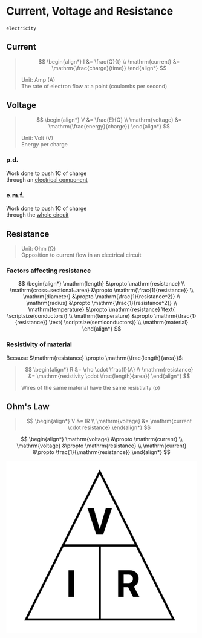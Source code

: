# Current, Voltage and Resistance

`electricity`

## Current

> $$
> \begin{align*}
>   I &= \frac{Q}{t} \\
>   \mathrm{current} &= \mathrm{\frac{charge}{time}}
> \end{align*}
> $$
>
> Unit: Amp (A) \
> The rate of electron flow at a point (coulombs per second)

## Voltage

> $$
> \begin{align*}
>   V &= \frac{E}{Q} \\
>   \mathrm{voltage} &= \mathrm{\frac{energy}{charge}}
> \end{align*}
> $$
>
> Unit: Volt (V) \
> Energy per charge

### p.d.

Work done to push 1C of charge \
through an <u>electrical component</u>

### e.m.f.

Work done to push 1C of charge \
through the <u>whole circuit</u>

## Resistance

> Unit: Ohm (Ω) \
> Opposition to current flow in an electrical circuit

### Factors affecting resistance

$$
\begin{align*}
  \mathrm{length} &\propto \mathrm{resistance} \\
  \mathrm{cross~sectional~area} &\propto \mathrm{\frac{1}{resistance}} \\
  \mathrm{diameter} &\propto \mathrm{\frac{1}{resistance^2}} \\
  \mathrm{radius} &\propto \mathrm{\frac{1}{resistance^2}} \\
  \mathrm{temperature} &\propto \mathrm{resistance} \text{ \scriptsize(conductors)} \\
  \mathrm{temperature} &\propto \mathrm{\frac{1}{resistance}} \text{ \scriptsize(semiconductors)} \\
  \mathrm{material}
\end{align*}
$$

### Resistivity of material

Because $\mathrm{resistance} \propto \mathrm{\frac{length}{area}}$:

> $$
> \begin{align*}
>   R &= \rho \cdot \frac{l}{A} \\
>   \mathrm{resistance} &= \mathrm{resistivity \cdot \frac{length}{area}}
> \end{align*}
> $$
>
> Wires of the same material have the same resistivity ($\rho$)

## Ohm's Law

> $$
> \begin{align*}
>   V &= IR \\
>   \mathrm{voltage} &= \mathrm{current \cdot resistance}
> \end{align*}
> $$

$$
\begin{align*}
  \mathrm{voltage} &\propto \mathrm{current} \\
  \mathrm{voltage} &\propto \mathrm{resistance} \\
  \mathrm{current} &\propto \frac{1}{\mathrm{resistance}}
\end{align*}
$$

![Ohm's triangle](images/ohms-triangle.png)
